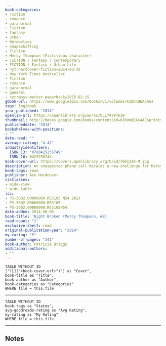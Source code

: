 ```yaml
---
book-categories:
- Fiction
- romance
- paranormal
- Fiction
- fantasy
- urban
- Werewolves
- Shapeshifting
- Fiction
- Mercy Thompson (Fictitious character)
- FICTION / Fantasy / Contemporary
- FICTION / Fantasy / Urban Life
- nyt:hardcover-fiction=2014-03-30
- New York Times bestseller
- Fiction
- romance
- paranormal
- general
- nyt:mass-market-paperback=2015-02-15
gbook-url: https://www.googleapis.com/books/v1/volumes/KIbOnQEACAAJ
tags: log/book
year-published: "2014"
openlib-url: https://openlibrary.org/works/OL17479761W
thumbnail: http://books.google.com/books/content?id=KIbOnQEACAAJ&printsec=frontcover&img=1&zoom=1&source=gbs_api
publisheddate: "2014"
bookshelves-with-positions:
- ""
date-read: ""
average-rating: "4.42"
industryidentifiers:
  ISBN_13: "9780425256749"
  ISBN_10: 042525674X
book-cover-url: https://covers.openlibrary.org/b/id/7661330-M.jpg
description: An unexpected phone call heralds a new challenge for Mercy. Her mate Adam's ex-wife is in trouble, on the run from her new boyfriend. Adam won't turn away a person in need, but with Christy holed up in his house, Mercy can't shake the feeling that something isn't right. Soon, Mercy learns that Christy has the farthest thing from good intentions. She wants him back and will do anything to get him, including turning his pack against Mercy. On top of this, there's an even more dangerous threat circling. Christy's ex is more than a bad man - in fact, he may not be human at all. As the bodies pile up, Mercy must put her personal troubles aside to face a creature with the power to tear her world apart
book-tags: read
publisher: Ace Hardcover
cssClasses:
- wide-view
- wide-table
lcc:
- PS-3602.00000000.R53165 N54 2013
- PS-3602.00000000.R53165
- PS-3602.00000000.R53165N54
date-added: 2014-08-08
book-title: 'Night Broken (Mercy Thompson, #8)'
read-count: "1"
exclusive-shelf: read
original-publication-year: "2014"
my-rating: "5"
number-of-pages: "341"
book-author: Patricia Briggs
additional-authors:
- ""
---
```


```dataview
TABLE WITHOUT ID
("![]("+book-cover-url+")") as "Cover",
book-title as "Title",
book-author as "Author",
book-categories as "Categories"
WHERE file = this.file
```
---
```dataview
TABLE WITHOUT ID
book-tags as "Status",
avg-goodreads-rating as "Avg Rating",
my-rating as "My Rating"
WHERE file = this.file
```
---
## Notes


